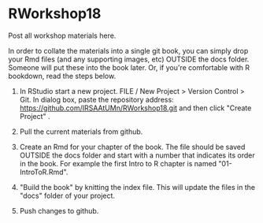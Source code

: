 # RWorkshop18

Post all workshop materials here.  

In order to collate the materials into a single git book, you can simply drop your Rmd files (and any supporting images, etc) OUTSIDE the docs folder.  Someone will put these into the book later.  Or, if you're comfortable with R bookdown, read the steps below.


1. In RStudio start a new project.  FILE / New Project > Version Control > Git.  In dialog box, paste the repository address: https://github.com/IRSAAtUMn/RWorkshop18.git and then click "Create Project" . 

2. Pull the current materials from github.     

3. Create an Rmd for your chapter of the book.  The file should be saved OUTSIDE the docs folder and start with a number that indicates its order in the book.  For example the first Intro to R chapter is named "01-IntroToR.Rmd".

4. "Build the book" by knitting the index file.   This will update the files in the "docs" folder of your project.    

5. Push changes to github.  
    
